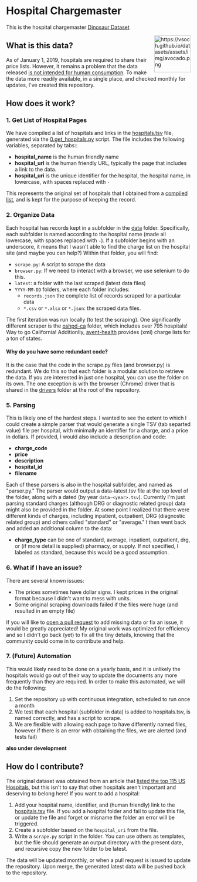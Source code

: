 # Hospital Chargemaster

This is the hospital chargemaster [Dinosaur Dataset](https://vsoch.github.io/datasets)

<a target="_blank" href="https://camo.githubusercontent.com/d0eb19f161d4795a9c137b9b71c70b008d7c5e8e/68747470733a2f2f76736f63682e6769746875622e696f2f64617461736574732f6173736574732f696d672f61766f6361646f2e706e67"><img src="https://camo.githubusercontent.com/d0eb19f161d4795a9c137b9b71c70b008d7c5e8e/68747470733a2f2f76736f63682e6769746875622e696f2f64617461736574732f6173736574732f696d672f61766f6361646f2e706e67" alt="https://vsoch.github.io/datasets/assets/img/avocado.png" data-canonical-src="https://vsoch.github.io/datasets/assets/img/avocado.png" style="max-width:100%; float:right" width="100px"></a>

## What is this data?

As of January 1, 2019, hospitals are required to share their price lists. However,
 it remains a problem that the data released
[is not intended for human consumption](https://qz.com/1518545/price-lists-for-the-115-biggest-us-hospitals-new-transparency-law/). To make the data more readily available, in a single place, and checked monthly for updates, I've created
this repository.

## How does it work?

### 1. Get List of Hospital Pages

We have compiled a list of hospitals and links in the [hospitals.tsv](hospitals.tsv) 
file, generated via the [0.get_hospitals.py](0.get_hospitals.py) script. 
The file includes the following variables, separated by tabs::

 - **hospital_name** is the human friendly name
 - **hospital_url** is the human friendly URL, typically the page that includes a link to the data.
 - **hospital_uri** is the unique identifier for the hospital, the hospital name, in lowercase, with spaces replaced with `-`

This represents the original set of hospitals that I obtained from a [compiled list](https://www.cms.gov/newsroom/fact-sheets/fiscal-year-fy-2019-medicare-hospital-inpatient-prospective-payment-system-ipps-and-long-term-acute-0), and is kept
for the purpose of keeping the record.

### 2. Organize Data

Each hospital has records kept in a subfolder in the [data](data) folder. Specifically,
each subfolder is named according to the hospital name (made all lowercase, with spaces 
replaced with `-`). If a subfolder begins with an underscore, it means that I wasn't
able to find the charge list on the hospital site (and maybe you can help?) 
Within that folder, you will find:

 - `scrape.py`: A script to scrape the data
 - `browser.py`: If we need to interact with a browser, we use selenium to do this.
 - `latest`: a folder with the last scraped (latest data files)
 - `YYYY-MM-DD` folders, where each folder includes:
   - `records.json` the complete list of records scraped for a particular data
   - `*.csv` or `*.xlsx` or `*.json`: the scraped data files.

The first iteration was run locally (to test the scraping). One significantly different
scraper is the [oshpd-ca](data/oshpd-ca) folder, which includes over 795 hospitals! Way to go
California! Additionlly, [avent-health](data/advent-health) provides (xml) charge lists
for a ton of states.

#### Why do you have some redundant code?

It is the case that the code in the scrape.py files (and browser.py) is redundant. We do this so
that each folder is a modular solution to retrieve the data. If you are interested in just
one hospital, you can use the folder on its own. The one exception is with the browser (Chrome)
driver that is shared in the [drivers](drivers) folder at the root of the repository.

### 5. Parsing

This is likely one of the hardest steps. I wanted to see the extent to which I could
create a simple parser that would generate a single TSV (tab separted value) file
per hospital, with minimally an identifier for a charge, and a price in dollars. If
provided, I would also include a description and code:

 - **charge_code**
 - **price**
 - **description**
 - **hospital_id**
 - **filename**

Each of these parsers is also in the hospital subfolder, and named as "parser.py." The parser would output a data-latest.tsv file at the top level of the folder, along with a dated (by year `data-<year>.tsv`). Currently I'm just parsing standard charges (although DRG or diagnostic related group) data might also be provided in the folder. At some point
I realized that there were different kinds of charges, including inpatient, outpatient, DRG (diagnostic related group) and others called
"standard" or "average." I then went back and added an additional column
to the data:

 - **charge_type** can be one of standard, average, inpatient, outpatient, drg, or (if more detail is supplied) pharmacy, or supply. If not specified, I labeled as standard, because this would be a good assumption.

### 6. What if I have an issue?

There are several known issues:

 - The prices sometimes have dollar signs. I kept prices in the original format because I didn't want to mess with units.
 - Some original scraping downloads failed if the files were huge (and resulted in an empty file)

If you will like to [open a pull request](https://www.github.com/vsoch/hospital-chargemaster) to add missing data or fix an issue, it would be greatly appreciated! My original work was optimized for efficiency and so I didn't go back (yet) to fix all the tiny details, knowing that the community could come in to contribute and help.

### 7. (Future) Automation

This would likely need to be done on a yearly basis, and it is unlikely the hospitals
would go out of their way to update the documents any more frequently than they are required.
In order to make this automated, we will do the following:

 1. Set the repository up with continuous integration, scheduled to run once a month
 2. We test that each hospital (subfolder in data) is added to hospitals.tsv, is named correctly, and has a script to scrape.
 3. We are flexible with allowing each page to have differently named files, however if there is an error with obtaining the files, we are alerted (and tests fail)

**also under development**

## How do I contribute?

The original dataset was obtained from an article that [listed the top 115 US Hospitals](https://www.cms.gov/newsroom/fact-sheets/fiscal-year-fy-2019-medicare-hospital-inpatient-prospective-payment-system-ipps-and-long-term-acute-0), but this isn't to say that other hospitals aren't
important and deserving to belong here! If you want to add a hospital:

 1. Add your hospital name, identifier, and (human friendly) link to the [hospitals.tsv](hospitals.tsv) file. If you add a hospital folder and fail to update this file, or update the file and forget or misname the folder an error will be triggered.
 2. Create a subfolder based on the `hospital_uri` from the file.
 3. Write a `scrape.py` script in the folder. You can use others as templates, but the file should generate an output directory with the present date, and recursive copy the new folder to be latest.

The data will be updated monthly, or when a pull request is issued to update the repository.
Upon merge, the generated latest data will be pushed back to the repository.
